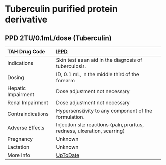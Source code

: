 # Tuberculin purified protein derivative

## PPD 2TU/0.1mL/dose (Tuberculin)

| TAH Drug Code      | [IPPD](https://www.tahsda.org.tw/drugs/hissearch.php?drug_code=IPPD)                                  |
|:-------------------|:------------------------------------------------------------------------------------------------------|
| Indications        | Skin test as an aid in the diagnosis of tuberculosis.                                                 |
| Dosing             | ID, 0.1 mL, in the middle third of the forearm.                                                       |
| Hepatic Impairment | Dose adjustment not necessary                                                                         |
| Renal Impairment   | Dose adjustment not necessary                                                                         |
| Contraindications  | Hypersensitivity to any component of the formulation.                                                 |
| Adverse Effects    | Injection site reactions (pain, pruritus, redness, ulceration, scarring)                              |
| Pregnancy          | Unknown                                                                                               |
| Lactation          | Unknown                                                                                               |
| More Info          | [UpToDate](https://www.uptodate.com/contents/tuberculin-purified-protein-derivative-drug-information) |

